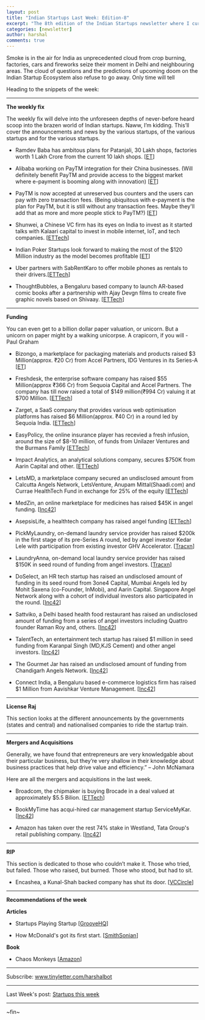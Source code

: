```yaml
---
layout: post
title: "Indian Startups Last Week: Edition-8"
excerpt: "The 8th edition of the Indian Startups newsletter where I curate the what went down in the ecosystem last week."
categories: [newsletter]
author: harshal
comments: true
---
```

Smoke is in the air for India as unprecedented cloud from crop burning, factories, cars and fireworks seize their moment in Delhi and neighbouring areas. The cloud of questions and the predictions of upcoming doom on the Indian Startup Ecosystem also refuse to go away. Only time will tell

Heading to the snippets of the week:

***

**The weekly fix**

The weekly fix will delve into the unforeseen depths of never-before heard scoop into the brazen world of Indian startups. Naww, I’m kidding. This’ll cover the announcements and news by the various startups, of the various startups and for the various startups.

* Ramdev Baba has ambitous plans for Patanjali, 30 Lakh shops, factories worth 1 Lakh Crore from the current 10 lakh shops. [[ET](http://economictimes.indiatimes.com/small-biz/startups/ramdevs-2017-target-30-lakh-shops-factories-worth-rs-1-lakh-crore/articleshow/55266333.cms)]

* Alibaba working on PayTM integration for their China businesses. (Will definitely benefit PayTM and provide access to the biggest market where e-payment is booming along with innovation) [[ET](http://economictimes.indiatimes.com/small-biz/startups/alibaba-staff-from-china-working-on-paytm-integration/articleshow/55213729.cms)]

* PayTM is now accepted at unreserved bus counters and the users can pay with zero transaction fees. (Being ubiquitous with e-payment is the plan for PayTM, but it is still without any transaction fees. Maybe they'll add that as more and more people stick to PayTM?)    [[ET](http://economictimes.indiatimes.com/small-biz/startups/paytm-now-accepted-at-unreserved-bus-counters/articleshow/55207944.cms)]
 
* Shunwei, a Chinese VC firm has its eyes on India to invest as it started talks with Kalaari capital to invest in mobile internet, IoT, and tech companies. [[ETTech](http://tech.economictimes.indiatimes.com/news/startups/chinese-vc-firm-shunwei-set-to-invest-in-india/55257300)]

* Indian Poker Startups look forward to making the most of the $120 Million industry as the model becomes profitable [[ET](http://tech.economictimes.indiatimes.com/news/startups/indias-poker-startups-industry-worth-120m-slowly-becoming-a-profit-making-model/55238350)]

* Uber partners with SabRentKaro to offer mobile phones as rentals to their drivers.[[ETTech](http://tech.economictimes.indiatimes.com/news/mobile/uber-partners-sabrentkaro-to-offer-rental-smartphones-to-its-driver-partners/55197504)]

* ThoughtBubbles, a Bengaluru based company to launch AR-based comic books after a partnership with Ajay Devgn films to create five graphic novels based on Shivaay. [[ETTech](http://tech.economictimes.indiatimes.com/news/internet/bengaluru-based-thought-bubbles-studio-helps-stars-morph-into-comic-book-heroes/55196921)]


***

**Funding**

You can even get to a billion dollar paper valuation, or unicorn. But a unicorn on paper might by a walking unicorpse. A crapicorn, if you will - Paul Graham

* Bizongo, a marketplace for packaging materials and products raised $3 Million(approx. ₹20 Cr) from Accel Partners, IDG Ventures in its Series-A [[ET](http://economictimes.indiatimes.com/small-biz/startups/bizongo-gets-3-million-from-accel-idg-ventures/articleshow/55257830.cms)]

* Freshdesk, the enterprise software company has raised $55 Million(approx ₹366 Cr) from Sequoia Capital and Accel Partners. The company has till now raised a total of $149 million(₹994 Cr) valuing it at $700 Million.  [[ETTech](http://economictimes.indiatimes.com/small-biz/startups/freshdesk-raises-55mn-in-series-f-from-sequoia-capital-india-accel-partners/articleshow/55183328.cms)]

* Zarget, a SaaS company that provides various web optimisation platforms has raised $6 Million(approx. ₹40 Cr) in a round led by Sequoia India. [[ETTech](http://tech.economictimes.indiatimes.com/news/startups/saas-startup-zarget-raises-6m-led-by-sequoia-india/55217252)] 

* EasyPolicy, the online insurance player has recevied a fresh infusion, around the size of $8-10 million, of funds from Unilazer Ventures and the Burmans Family  [[ETTech](http://tech.economictimes.indiatimes.com/news/startups/easypolicy-secures-8m-10m-funding-from-unilazer-ventures-burmans/55217027)]

* Impact Analytics, an analytical solutions company, secures $750K from Aarin Capital and other. [[ETTech](http://tech.economictimes.indiatimes.com/news/startups/impact-analytics-secures-750k-from-aarin-capital-others/55148069)]

* LetsMD, a marketplace company secured an undisclosed amount from Calcutta Angels Network, LetsVenture, Anupam Mittal(Shaadi.com) and Currae HealthTech Fund in exchange for 25% of the equity [[ETTech](http://tech.economictimes.indiatimes.com/news/startups/letsmd-secures-funds-from-calcutta-angel-network-anupam-mittal-others/55198160)]

* MedZin, an online marketplace for medicines has raised $45K in angel funding. [[Inc42](https://inc42.com/flash-feed/medzin-raises-funding/)]

* AsepsisLife, a healthtech company has raised angel funding [[ETTech](http://tech.economictimes.indiatimes.com/news/startups/box8-raises-rs-50crore-in-series-b-plans-to-focus-on-automation-and-prediction/55029101)]

* PickMyLaundry, on-demand laundry service provider has raised $200k in the first stage of its pre-Series A round, led by angel investor Kedar Lele with participation from existing investor GHV Accelerator. [[Tracxn](http://tracxn123.acemlnb.com/lt.php?s=57bef33e709edff0ee164558b87ac546&i=3627A3690A18A97739)]

* LaundryAnna, on-demand local laundry service provider has raised $150K in seed round of funding from angel investors. [[Tracxn](http://tracxn123.acemlnb.com/lt.php?s=57bef33e709edff0ee164558b87ac546&i=3627A3690A18A97741)]

* DoSelect, an HR tech startup has raised an undisclosed amount of funding in its seed round from 3one4 Capital, Mumbai Angels led by Mohit Saxena (co-Founder, InMobi), and Aarin Capital. Singapore Angel Network along with a cohort of individual investors also participated in the round. [[Inc42](https://inc42.com/flash-feed/doselect-funding/)]

* Sattviko, a Delhi based health food restaurant has raised an undisclosed amount of funding from a series of angel investors including Quattro founder Raman Roy and, others. [[Inc42](https://inc42.com/flash-feed/sattviko-funding/)]

* TalentTech, an entertainment tech startup has raised $1 million in seed funding from Karanpal Singh (MD,KJS Cement) and other angel investors. [[Inc42](https://inc42.com/flash-feed/talentnext-seed-funding/)] 
* The Gourmet Jar has raised an undisclosed amount of funding from Chandigarh Angels Network. [[Inc42](http://techcircle.vccircle.com/2016/11/03/exclusive-the-gourmet-jar-raises-seed-funding-from-chandigarh-angels-network/)] 

* Connect India, a Bengaluru based e-commerce logistics firm has raised $1 Million from Aavishkar Venture Management.  [[Inc42](http://techcircle.vccircle.com/2016/11/02/exclusive-aavishkaar-invests-in-e-commerce-logistics-firm-connect-india/)]

***

**License Raj**

This section looks at the different announcements by the governments (states and central) and nationalised companies to ride the startup train.



***

**Mergers and Acquisitions**

Generally, we have found that entrepreneurs are very knowledgable about their particular business, but they’re very shallow in their knowledge about business practices that help drive value and efficiency.” – John McNamara

Here are all the mergers and acquisitions in the last week.

* Broadcom, the chipmaker is buying Brocade in a deal valued at approximately $5.5 Bilion. [[ETTech](http://tech.economictimes.indiatimes.com/news/corporate/broadcom-buying-brocade-communications-in-5-5b-deal/55218352)]

* BookMyTime has acqui-hired car management startup ServiceMyKar. [[Inc42](https://inc42.com/flash-feed/bookmytime-acquires-servicemykar/)]

* Amazon has taken over the rest 74% stake in Westland, Tata Group's retail publishing company. [[Inc42](https://inc42.com/flash-feed/amazon-acquires-westland/)]


***

**RIP**

This section is dedicated to those who couldn’t make it. Those who tried, but failed. Those who raised, but burned. Those who stood, but had to sit.

* Encashea, a Kunal-Shah backed company has shut its door. [[VCCircle](http://techcircle.vccircle.com/2016/11/03/exclusive-kunal-shah-backed-scrap-collector-encashea-shuts-shop/)]

***

**Recommendations of the week**

**Articles**

* Startups Playing Startup [[GrooveHQ](https://www.groovehq.com/blog/startups-playing-startup)]

* How McDonald's got its first start. [[SmithSonian](http://www.smithsonianmag.com/history/story-how-mcdonalds-first-got-its-start-180960931/?no-ist)]

**Book**

* Chaos Monkeys [[Amazon](http://amzn.to/2fK4ACY)]

***


Subscribe: www.tinyletter.com/harshalbot

***

Last Week's post: [Startups this week](https://www.reddit.com/r/india/comments/5a5lc1/indian_startups_last_week_24th_oct_30th_oct/)

***
~fin~